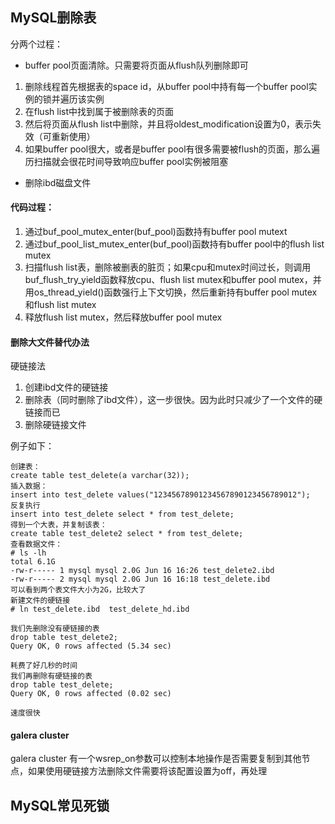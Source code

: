 ## MySQL删除表
分两个过程：
- buffer pool页面清除。只需要将页面从flush队列删除即可
1. 删除线程首先根据表的space id，从buffer pool中持有每一个buffer pool实例的锁并遍历该实例
2. 在flush list中找到属于被删除表的页面
3. 然后将页面从flush list中删除，并且将oldest_modification设置为0，表示失效（可重新使用）
4. 如果buffer pool很大，或者是buffer pool有很多需要被flush的页面，那么遍历扫描就会很花时间导致响应buffer pool实例被阻塞
- 删除ibd磁盘文件
#### 代码过程：
1. 通过buf_pool_mutex_enter(buf_pool)函数持有buffer pool mutext
2. 通过buf_pool_list_mutex_enter(buf_pool)函数持有buffer pool中的flush list mutex
3. 扫描flush list表，删除被删表的脏页；如果cpu和mutex时间过长，则调用buf_flush_try_yield函数释放cpu、flush list mutex和buffer pool mutex，并用os_thread_yield()函数强行上下文切换，然后重新持有buffer pool mutex和flush list mutex
4. 释放flush list mutex，然后释放buffer pool mutex
#### 删除大文件替代办法
硬链接法
1. 创建ibd文件的硬链接
2. 删除表（同时删除了ibd文件），这一步很快。因为此时只减少了一个文件的硬链接而已
3. 删除硬链接文件

例子如下：

```
创建表：
create table test_delete(a varchar(32));
插入数据：
insert into test_delete values("12345678901234567890123456789012");
反复执行
insert into test_delete select * from test_delete;
得到一个大表，并复制该表：
create table test_delete2 select * from test_delete;
查看数据文件：
# ls -lh
total 6.1G
-rw-r----- 1 mysql mysql 2.0G Jun 16 16:26 test_delete2.ibd
-rw-r----- 2 mysql mysql 2.0G Jun 16 16:18 test_delete.ibd
可以看到两个表文件大小为2G，比较大了
新建文件的硬链接
# ln test_delete.ibd  test_delete_hd.ibd

我们先删除没有硬链接的表
drop table test_delete2;
Query OK, 0 rows affected (5.34 sec)

耗费了好几秒的时间
我们再删除有硬链接的表
drop table test_delete;
Query OK, 0 rows affected (0.02 sec)

速度很快
```





#### galera cluster
galera cluster 有一个wsrep_on参数可以控制本地操作是否需要复制到其他节点，如果使用硬链接方法删除文件需要将该配置设置为off，再处理

## MySQL常见死锁
